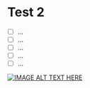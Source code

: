 # Test 2

- [ ]  ...
- [ ]  ...
- [ ]  ...
- [ ]  ...
- [ ]  ...

[![IMAGE ALT TEXT HERE](https://img.youtube.com/vi/MCpEWlRTH5k/0.jpg)](https://www.youtube.com/watch?v=MCpEWlRTH5k)

